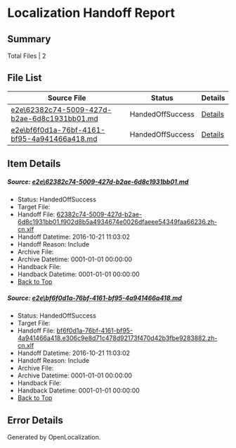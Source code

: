 # <a name='report-top'></a> Localization Handoff Report

## Summary
 Total Files | 2

## File List
 Source File | Status | Details 
 ----------- | ------ | ------- 
 [e2e\62382c74-5009-427d-b2ae-6d8c1931bb01.md](https://github.com/OpenLocalizationTestOrg/ol-test0/blob/0f6e5816fff256bb2db1c65ed40e1f8620e70d23/e2e/62382c74-5009-427d-b2ae-6d8c1931bb01.md) | HandedOffSuccess | [Details](#321e9e0935682b339f94bc4b1292d2493bc25ba01)
 [e2e\bf6f0d1a-76bf-4161-bf95-4a941466a418.md](https://github.com/OpenLocalizationTestOrg/ol-test0/blob/0f6e5816fff256bb2db1c65ed40e1f8620e70d23/e2e/bf6f0d1a-76bf-4161-bf95-4a941466a418.md) | HandedOffSuccess | [Details](#141353efaa05cc42ae2b56752dbe35e1b0b8f2d42)

## Item Details
##### <a name='321e9e0935682b339f94bc4b1292d2493bc25ba01'></a> Source: [e2e\62382c74-5009-427d-b2ae-6d8c1931bb01.md](https://github.com/OpenLocalizationTestOrg/ol-test0/blob/0f6e5816fff256bb2db1c65ed40e1f8620e70d23/e2e/62382c74-5009-427d-b2ae-6d8c1931bb01.md)
* Status: HandedOffSuccess
* Target File: 
* Handoff File: [62382c74-5009-427d-b2ae-6d8c1931bb01.f902d8b5a4934674e0026dfaeee54349faa66236.zh-cn.xlf](https://github.com/OpenLocalizationTestOrg/ol-test0-handoff/blob/14542f6ae893d625396692f935e0bcdc3e654258/ol-handoff/OpenLocalizationTestOrg/ol-test0-zhcn/shujia/ht/62382c74-5009-427d-b2ae-6d8c1931bb01.f902d8b5a4934674e0026dfaeee54349faa66236.zh-cn.xlf)
* Handoff Datetime: 2016-10-21 11:03:02
* Handoff Reason: Include
* Archive File: 
* Archive Datetime: 0001-01-01 00:00:00
* Handback File: 
* Handback Datetime: 0001-01-01 00:00:00
* [Back to Top](#report-top)

##### <a name='141353efaa05cc42ae2b56752dbe35e1b0b8f2d42'></a> Source: [e2e\bf6f0d1a-76bf-4161-bf95-4a941466a418.md](https://github.com/OpenLocalizationTestOrg/ol-test0/blob/0f6e5816fff256bb2db1c65ed40e1f8620e70d23/e2e/bf6f0d1a-76bf-4161-bf95-4a941466a418.md)
* Status: HandedOffSuccess
* Target File: 
* Handoff File: [bf6f0d1a-76bf-4161-bf95-4a941466a418.e306c9e8d71c478d92173f470d42b3fbe9283882.zh-cn.xlf](https://github.com/OpenLocalizationTestOrg/ol-test0-handoff/blob/14542f6ae893d625396692f935e0bcdc3e654258/ol-handoff/OpenLocalizationTestOrg/ol-test0-zhcn/shujia/ht/bf6f0d1a-76bf-4161-bf95-4a941466a418.e306c9e8d71c478d92173f470d42b3fbe9283882.zh-cn.xlf)
* Handoff Datetime: 2016-10-21 11:03:02
* Handoff Reason: Include
* Archive File: 
* Archive Datetime: 0001-01-01 00:00:00
* Handback File: 
* Handback Datetime: 0001-01-01 00:00:00
* [Back to Top](#report-top)


## Error Details

Generated by OpenLocalization.

